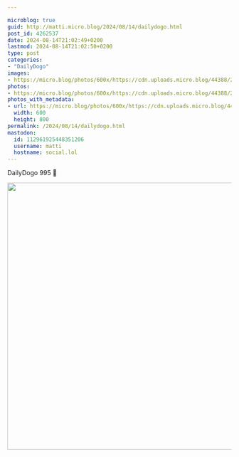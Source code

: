 ```yaml
---

microblog: true
guid: http://matti.micro.blog/2024/08/14/dailydogo.html
post_id: 4262537
date: 2024-08-14T21:02:49+0200
lastmod: 2024-08-14T21:02:50+0200
type: post
categories:
- "DailyDogo"
images:
- https://micro.blog/photos/600x/https://cdn.uploads.micro.blog/44388/2024/9ef0f083b5e948e4996dd7b985323742.jpg
photos:
- https://micro.blog/photos/600x/https://cdn.uploads.micro.blog/44388/2024/9ef0f083b5e948e4996dd7b985323742.jpg
photos_with_metadata:
- url: https://micro.blog/photos/600x/https://cdn.uploads.micro.blog/44388/2024/9ef0f083b5e948e4996dd7b985323742.jpg
  width: 600
  height: 800
permalink: /2024/08/14/dailydogo.html
mastodon:
  id: 112961925448351206
  username: matti
  hostname: social.lol
---
```

DailyDogo 995 🐶

<img src="https://micro.blog/photos/600x/https://blog.martin-haehnel.de/uploads/2024/9ef0f083b5e948e4996dd7b985323742.jpg" width="600" alt="" />
